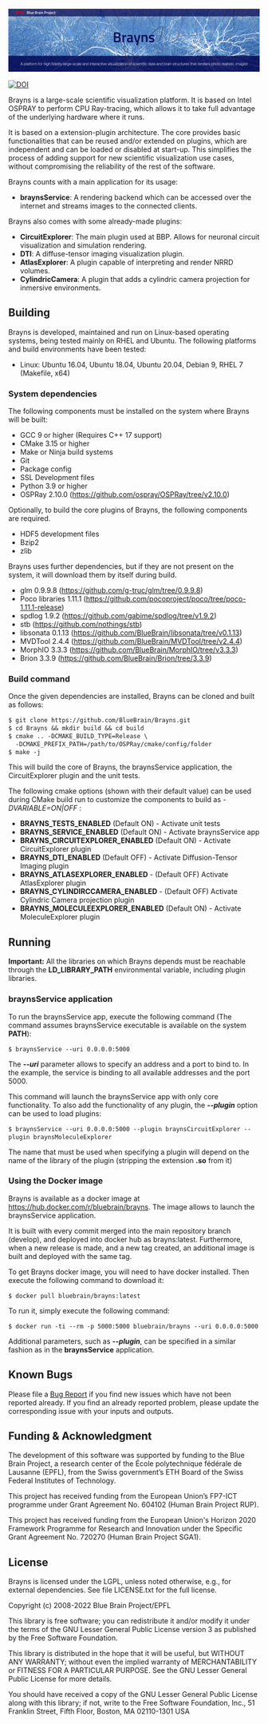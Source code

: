 ![Banner](/doc/banner.jpg?raw=true "Brayns banner")

[![DOI](https://zenodo.org/badge/61363694.svg)](https://zenodo.org/badge/latestdoi/61363694)

Brayns is a large-scale scientific visualization platform. It is based on Intel OSPRAY to perform CPU Ray-tracing, which allows it to take full advantage of the underlying hardware where it runs.

It is based on a extension-plugin architecture. The core provides basic functionalities that can be reused and/or extended on plugins, which are independent and can be loaded or disabled at start-up. This simplifies the process of adding support for new scientific visualization use cases, without compromising the reliability of the rest of the software.

Brayns counts with a main application for its usage:

 * **braynsService**: A rendering backend which can be accessed over the internet and streams images to the connected clients.

Brayns also comes with some already-made plugins:

* **CircuitExplorer**: The main plugin used at BBP. Allows for neuronal circuit visualization and simulation rendering.
* **DTI**: A diffuse-tensor imaging visualization plugin.
* **AtlasExplorer**: A plugin capable of interpreting and render NRRD volumes.
* **CylindricCamera**: A plugin that adds a cylindric camera projection for inmersive environments.

## Building

Brayns is developed, maintained and run on Linux-based operating systems, being tested mainly on RHEL and Ubuntu. The following platforms and build environments have been tested:

* Linux: Ubuntu 16.04, Ubuntu 18.04, Ubuntu 20.04, Debian 9, RHEL 7 (Makefile, x64)

### System dependencies

The following components must be installed on the system where Brayns will be built:

* GCC 9 or higher (Requires C++ 17 support)
* CMake 3.15 or higher
* Make or Ninja build systems
* Git
* Package config
* SSL Development files
* Python 3.9 or higher
* OSPRay 2.10.0 (https://github.com/ospray/OSPRay/tree/v2.10.0)

Optionally, to build the core plugins of Brayns, the following components are required.

* HDF5 development files
* Bzip2
* zlib

Brayns uses further dependencies, but if they are not present on the system, it will download them by itself during build.

* glm 0.9.9.8 (https://github.com/g-truc/glm/tree/0.9.9.8)
* Poco libraries 1.11.1 (https://github.com/pocoproject/poco/tree/poco-1.11.1-release)
* spdlog 1.9.2 (https://github.com/gabime/spdlog/tree/v1.9.2)
* stb (https://github.com/nothings/stb)
* libsonata 0.1.13 (https://github.com/BlueBrain/libsonata/tree/v0.1.13)
* MVDTool 2.4.4 (https://github.com/BlueBrain/MVDTool/tree/v2.4.4)
* MorphIO 3.3.3 (https://github.com/BlueBrain/MorphIO/tree/v3.3.3)
* Brion 3.3.9 (https://github.com/BlueBrain/Brion/tree/3.3.9)

### Build command

Once the given dependencies are installed, Brayns can be cloned and built as follows:

    $ git clone https://github.com/BlueBrain/Brayns.git
    $ cd Brayns && mkdir build && cd build
    $ cmake .. -DCMAKE_BUILD_TYPE=Release \
      -DCMAKE_PREFIX_PATH=/path/to/OSPRay/cmake/config/folder
    $ make -j

This will build the core of Brayns, the braynsService application, the CircuitExplorer plugin and the unit tests.

The following cmake options (shown with their default value) can be used during CMake build run to customize the components to build as *-DVARIABLE=ON|OFF* :

* **BRAYNS_TESTS_ENABLED** (Default ON) - Activate unit tests
* **BRAYNS_SERVICE_ENABLED** (Default ON) - Activate braynsService app
* **BRAYNS_CIRCUITEXPLORER_ENABLED** (Default ON) - Activate CircuitExplorer plugin
* **BRAYNS_DTI_ENABLED** (Default OFF) - Activate Diffusion-Tensor Imaging plugin
* **BRAYNS_ATLASEXPLORER_ENABLED** - (Default OFF) Activate AtlasExplorer plugin
* **BRAYNS_CYLINDIRCCAMERA_ENABLED** - (Default OFF) Activate Cylindric Camera projection plugin
* **BRAYNS_MOLECULEEXPLORER_ENABLED** (Default ON) - Activate MoleculeExplorer plugin


## Running

**Important:** All the libraries on which Brayns depends must be reachable through the **LD_LIBRARY_PATH** environmental variable, including plugin libraries.

### braynsService application

To run the braynsService app, execute the following command (The command assumes braynsService executable is available on the system **PATH**):

    $ braynsService --uri 0.0.0.0:5000

The ***--uri*** parameter allows to specify an address and a port to bind to. In the example, the service is binding to all available addresses and the port 5000.

This command will launch the braynsService app with only core functionality. To also add the functionality of any plugin, the ***--plugin*** option can be used to load plugins:

    $ braynsService --uri 0.0.0.0:5000 --plugin braynsCircuitExplorer --plugin braynsMoleculeExplorer

The name that must be used when specifying a plugin will depend on the name of the library of the plugin (stripping the extension **.so** from it)

### Using the Docker image

Brayns is available as a docker image at https://hub.docker.com/r/bluebrain/brayns. The image allows to launch the braynsService application. 

It is built with every commit merged into the main repository branch (develop), and deployed into docker hub as brayns:latest. Furthermore, when a new release is made, and a new tag created, an additional image is built and deployed with the same tag.

To get Brayns docker image, you will need to have docker installed. Then execute the following command to download it:

    $ docker pull bluebrain/brayns:latest

To run it, simply execute the following command:

    $ docker run -ti --rm -p 5000:5000 bluebrain/brayns --uri 0.0.0.0:5000

Additional parameters, such as ***--plugin***, can be specified in a similar fashion as in the **braynsService** application.

## Known Bugs

Please file a [Bug Report](https://github.com/BlueBrain/Brayns/issues) if you
find new issues which have not been reported already. If you find an
already reported problem, please update the corresponding issue with your inputs
and outputs.

## Funding & Acknowledgment

The development of this software was supported by funding to the Blue Brain Project,
a research center of the École polytechnique fédérale de Lausanne (EPFL), from the
Swiss government’s ETH Board of the Swiss Federal Institutes of Technology.

This project has received funding from the European Union’s FP7-ICT programme
under Grant Agreement No. 604102 (Human Brain Project RUP).

This project has received funding from the European Union's Horizon 2020 Framework
Programme for Research and Innovation under the Specific Grant Agreement No. 720270
(Human Brain Project SGA1).


## License

Brayns is licensed under the LGPL, unless noted otherwise, e.g., for external dependencies. See file LICENSE.txt for the full license.

Copyright (c) 2008-2022 Blue Brain Project/EPFL

This library is free software; you can redistribute it and/or modify it under the terms of the GNU Lesser General Public License version 3 as published by the Free Software Foundation.

This library is distributed in the hope that it will be useful, but WITHOUT ANY WARRANTY; without even the implied warranty of MERCHANTABILITY or FITNESS FOR A PARTICULAR PURPOSE.  See the GNU Lesser General Public License for more details.

You should have received a copy of the GNU Lesser General Public License along with this library; if not, write to the Free Software Foundation, Inc., 51 Franklin Street, Fifth Floor, Boston, MA 02110-1301 USA
